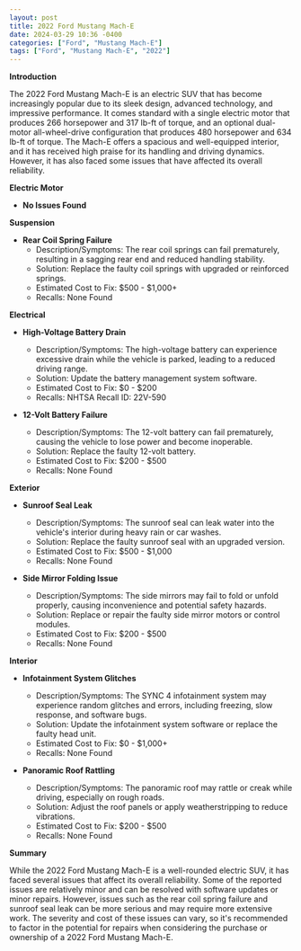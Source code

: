 ```yaml
---
layout: post
title: 2022 Ford Mustang Mach-E
date: 2024-03-29 10:36 -0400
categories: ["Ford", "Mustang Mach-E"]
tags: ["Ford", "Mustang Mach-E", "2022"]
---
```

**Introduction**

The 2022 Ford Mustang Mach-E is an electric SUV that has become increasingly popular due to its sleek design, advanced technology, and impressive performance. It comes standard with a single electric motor that produces 266 horsepower and 317 lb-ft of torque, and an optional dual-motor all-wheel-drive configuration that produces 480 horsepower and 634 lb-ft of torque. The Mach-E offers a spacious and well-equipped interior, and it has received high praise for its handling and driving dynamics. However, it has also faced some issues that have affected its overall reliability.

**Electric Motor**

* **No Issues Found**

**Suspension**

* **Rear Coil Spring Failure**
    * Description/Symptoms: The rear coil springs can fail prematurely, resulting in a sagging rear end and reduced handling stability.
    * Solution: Replace the faulty coil springs with upgraded or reinforced springs.
    * Estimated Cost to Fix: $500 - $1,000+
    * Recalls: None Found

**Electrical**

* **High-Voltage Battery Drain**
    * Description/Symptoms: The high-voltage battery can experience excessive drain while the vehicle is parked, leading to a reduced driving range.
    * Solution: Update the battery management system software.
    * Estimated Cost to Fix: $0 - $200
    * Recalls: NHTSA Recall ID: 22V-590

* **12-Volt Battery Failure**
    * Description/Symptoms: The 12-volt battery can fail prematurely, causing the vehicle to lose power and become inoperable.
    * Solution: Replace the faulty 12-volt battery.
    * Estimated Cost to Fix: $200 - $500
    * Recalls: None Found

**Exterior**

* **Sunroof Seal Leak**
    * Description/Symptoms: The sunroof seal can leak water into the vehicle's interior during heavy rain or car washes.
    * Solution: Replace the faulty sunroof seal with an upgraded version.
    * Estimated Cost to Fix: $500 - $1,000
    * Recalls: None Found

* **Side Mirror Folding Issue**
    * Description/Symptoms: The side mirrors may fail to fold or unfold properly, causing inconvenience and potential safety hazards.
    * Solution: Replace or repair the faulty side mirror motors or control modules.
    * Estimated Cost to Fix: $200 - $500
    * Recalls: None Found

**Interior**

* **Infotainment System Glitches**
    * Description/Symptoms: The SYNC 4 infotainment system may experience random glitches and errors, including freezing, slow response, and software bugs.
    * Solution: Update the infotainment system software or replace the faulty head unit.
    * Estimated Cost to Fix: $0 - $1,000+
    * Recalls: None Found

* **Panoramic Roof Rattling**
    * Description/Symptoms: The panoramic roof may rattle or creak while driving, especially on rough roads.
    * Solution: Adjust the roof panels or apply weatherstripping to reduce vibrations.
    * Estimated Cost to Fix: $200 - $500
    * Recalls: None Found

**Summary**

While the 2022 Ford Mustang Mach-E is a well-rounded electric SUV, it has faced several issues that affect its overall reliability. Some of the reported issues are relatively minor and can be resolved with software updates or minor repairs. However, issues such as the rear coil spring failure and sunroof seal leak can be more serious and may require more extensive work. The severity and cost of these issues can vary, so it's recommended to factor in the potential for repairs when considering the purchase or ownership of a 2022 Ford Mustang Mach-E.

